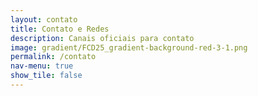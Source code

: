 ```yaml
---
layout: contato
title: Contato e Redes
description: Canais oficiais para contato
image: gradient/FCD25_gradient-background-red-3-1.png
permalink: /contato
nav-menu: true
show_tile: false
---
```

